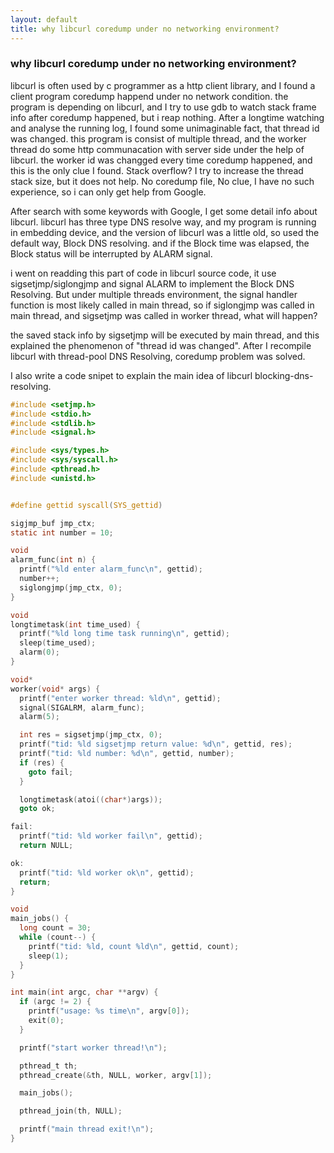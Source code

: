 ```yaml
---
layout: default
title: why libcurl coredump under no networking environment?
---
```


### why libcurl coredump under no networking environment?

libcurl is often used by c programmer as a http client library, and I found a client program coredump happend under no network condition. the program is depending on libcurl, and I try to  use gdb to watch stack frame info after  coredump happened, but i reap nothing. After a longtime watching and analyse the  running log, I found some unimaginable fact, that thread id was changed. this program is consist of multiple thread, and the worker thread do some http communacation with server side under the help of libcurl. the worker id was changged every time coredump happened, and this is the only clue I found. Stack overflow? I try to increase the thread stack size, but it does not help. No coredump file, No clue, I have no such experience, so i can only get help from Google.

After search with some keywords with Google, I get some detail info about libcurl. libcurl has three type DNS resolve way, and my program is running in embedding device, and the version of libcurl was a little old, so used the default way, Block DNS resolving. and if the Block time was elapsed, the Block status will be interrupted by  ALARM signal.

i went on readding this part of code in libcurl source code, it use sigsetjmp/siglongjmp and signal ALARM to implement the Block DNS Resolving. But under multiple threads environment, the signal handler function is most likely called in main thread, so if siglongjmp was called in main thread, and sigsetjmp was called in worker thread, what will happen?

the saved stack info by sigsetjmp will be executed by main thread, and this explained the phenomenon of "thread id was changed". After I recompile libcurl with thread-pool DNS Resolving, coredump problem was solved.

I also write a code snipet to explain the main idea of libcurl blocking-dns-resolving.

```c
#include <setjmp.h>
#include <stdio.h>
#include <stdlib.h>
#include <signal.h>

#include <sys/types.h>
#include <sys/syscall.h>
#include <pthread.h>
#include <unistd.h>


#define gettid syscall(SYS_gettid)

sigjmp_buf jmp_ctx;
static int number = 10;

void
alarm_func(int n) {
  printf("%ld enter alarm_func\n", gettid);
  number++;
  siglongjmp(jmp_ctx, 0);
}

void
longtimetask(int time_used) {
  printf("%ld long time task running\n", gettid);
  sleep(time_used);
  alarm(0);
}

void*
worker(void* args) {
  printf("enter worker thread: %ld\n", gettid);
  signal(SIGALRM, alarm_func);
  alarm(5);

  int res = sigsetjmp(jmp_ctx, 0);
  printf("tid: %ld sigsetjmp return value: %d\n", gettid, res);
  printf("tid: %ld number: %d\n", gettid, number);
  if (res) {
    goto fail;
  }

  longtimetask(atoi((char*)args));
  goto ok;

fail:
  printf("tid: %ld worker fail\n", gettid);
  return NULL;

ok:
  printf("tid: %ld worker ok\n", gettid);
  return;
}

void
main_jobs() {
  long count = 30;
  while (count--) {
    printf("tid: %ld, count %ld\n", gettid, count);
    sleep(1);
  }
}

int main(int argc, char **argv) {
  if (argc != 2) {
    printf("usage: %s time\n", argv[0]);
    exit(0);
  }

  printf("start worker thread!\n");

  pthread_t th;
  pthread_create(&th, NULL, worker, argv[1]);

  main_jobs();

  pthread_join(th, NULL);

  printf("main thread exit!\n");
}
```







